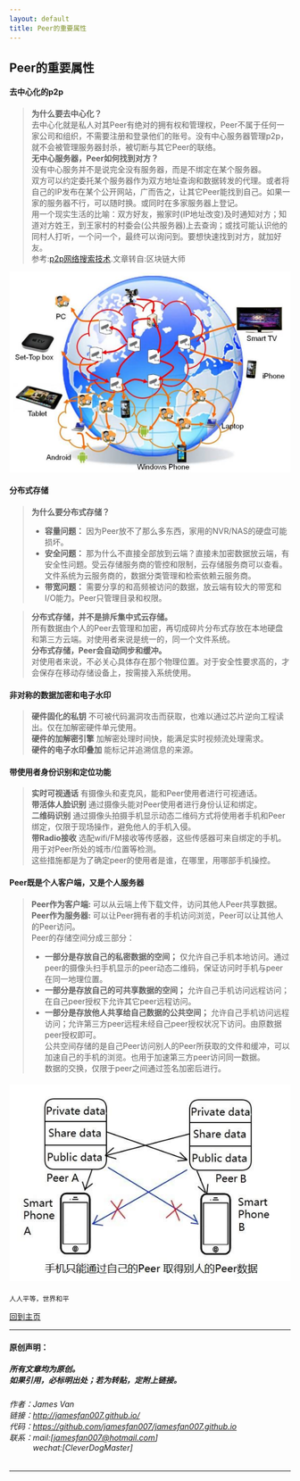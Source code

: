 ```yaml
---
layout: default
title: Peer的重要属性
---
```


## Peer的重要属性

#### 去中心化的p2p

>  **为什么要去中心化？**  
>  去中心化就是私人对其Peer有绝对的拥有权和管理权，Peer不属于任何一家公司和组织，不需要注册和登录他们的账号。没有中心服务器管理p2p，就不会被管理服务器封杀，被切断与其它Peer的联络。  
>  **无中心服务器，Peer如何找到对方？**  
>  没有中心服务并不是说完全没有服务器，而是不绑定在某个服务器。<br/> 双方可以约定委托某个服务器作为双方地址查询和数据转发的代理。或者将自己的IP发布在某个公开网站，广而告之，让其它Peer能找到自己。如果一家的服务器不行，可以随时换。或同时在多家服务器上登记。  
> 用一个现实生活的比喻：双方好友，搬家时(IP地址改变)及时通知对方；知道对方姓王，到王家村的村委会(公共服务器)上去查询；或找可能认识他的同村人打听，一个问一个，最终可以询问到。要想快速找到对方，就加好友。  
> 参考:[p2p网络搜索技术](./20190219_search.html).文章转自:区块链大师

![peer](./img/p2p_world.jpg)  

#### 分布式存储
> **为什么要分布式存储？**  
> * **容量问题：** 因为Peer放不了那么多东西，家用的NVR/NAS的硬盘可能损坏。  
> * **安全问题：** 那为什么不直接全部放到云端？直接未加密数据放云端，有安全性问题。受云存储服务商的管控和限制，云存储服务商可以查看。文件系统为云服务商的，数据分类管理和检索依赖云服务商。  
> * **带宽问题：** 需要分享的和高频被访问的数据，放云端有较大的带宽和I/O能力。Peer只管理目录和权限。  

> **分布式存储，并不是排斥集中式云存储。**  
> 所有数据由个人的Peer去管理和加密，再切成碎片分布式存放在本地硬盘和第三方云端。对使用者来说是统一的，同一个文件系统。  
> **分布式存储，Peer会自动同步和缓冲。**  
> 对使用者来说，不必关心具体存在那个物理位置。对于安全性要求高的，才会保存在移动存储设备上，按需接入系统使用。  

#### 非对称的数据加密和电子水印
> **硬件固化的私钥**  不可被代码漏洞攻击而获取，也难以通过芯片逆向工程读出。仅在加解密硬件单元使用。   
> **硬件的加解密引擎**  加解密处理时间快，能满足实时视频流处理需求。  
> **硬件的电子水印叠加** 能标记并追溯信息的来源。

#### 带使用者身份识别和定位功能
> **实时可视通话**  有摄像头和麦克风，能和Peer使用者进行可视通话。  
> **带活体人脸识别**  通过摄像头能对Peer使用者进行身份认证和绑定。  
> **二维码识别** 通过摄像头拍摄手机显示动态二维码方式将使用者手机和Peer绑定，仅限于现场操作，避免他人的手机入侵。  
> **带Radio接收**  选配wifi/FM接收等传感器，这些传感器可来自绑定的手机。用于对Peer所处的城市/位置等检测。  
这些措施都是为了确定peer的使用者是谁，在哪里，用哪部手机操控。  

#### Peer既是个人客户端，又是个人服务器
> **Peer作为客户端:** 可以从云端上传下载文件，访问其他人Peer共享数据。  
> **Peer作为服务器:** 可以让Peer拥有者的手机访问浏览，Peer可以让其他人的Peer访问。   
>  Peer的存储空间分成三部分：  
> * **一部分是存放自己的私密数据的空间；** 仅允许自己手机本地访问。通过peer的摄像头扫手机显示的peer动态二维码，保证访问时手机与peer在同一地理位置。  
> * **一部分是存放自己的可共享数据的空间；** 允许自己手机访问远程访问；在自己peer授权下允许其它peer远程访问。  
> * **一部分是存放他人共享给自己数据的公共空间；** 允许自己手机访问远程访问；允许第三方peer远程未经自己peer授权状况下访问。由原数据peer授权即可。  
> 公共空间存储的是自己Peer访问别人的Peer所获取的文件和缓冲，可以加速自己的手机的浏览。也用于加速第三方peer访问同一数据。  
> 数据的交换，仅限于peer之间通过签名加密后进行。  

#### ![share](./img/share.jpg)

```
人人平等，世界和平
```

[回到主页](http://jamesfan007.github.io/)

---

#### 原创声明：

##### 所有文章均为原创。 <br/> 如果引用，必标明出处；若为转贴，定附上链接。

###### 作者：James Van <br/> 链接：http://jamesfan007.github.io/ <br/> 代码：https://github.com/jamesfan007/jamesfan007.github.io <br/> 联系：mail:[jamesfan007@hotmail.com]  <br/> &emsp;&emsp;&emsp;wechat:[CleverDogMaster]

---
